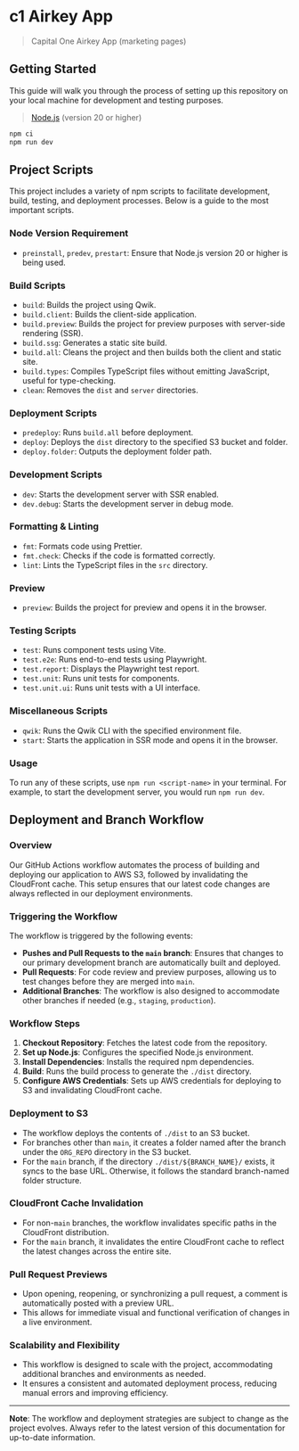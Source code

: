 # c1 Airkey App

> Capital One Airkey App (marketing pages)

## Getting Started

This guide will walk you through the process of setting up this repository on your local machine for development and testing purposes.

> [Node.js](https://nodejs.org/) (version 20 or higher)

```bash
npm ci
npm run dev
```

## Project Scripts

This project includes a variety of npm scripts to facilitate development, build, testing, and deployment processes. Below is a guide to the most important scripts.

### Node Version Requirement

- `preinstall`, `predev`, `prestart`: Ensure that Node.js version 20 or higher is being used.

### Build Scripts

- `build`: Builds the project using Qwik.
- `build.client`: Builds the client-side application.
- `build.preview`: Builds the project for preview purposes with server-side rendering (SSR).
- `build.ssg`: Generates a static site build.
- `build.all`: Cleans the project and then builds both the client and static site.
- `build.types`: Compiles TypeScript files without emitting JavaScript, useful for type-checking.
- `clean`: Removes the `dist` and `server` directories.

### Deployment Scripts

- `predeploy`: Runs `build.all` before deployment.
- `deploy`: Deploys the `dist` directory to the specified S3 bucket and folder.
- `deploy.folder`: Outputs the deployment folder path.

### Development Scripts

- `dev`: Starts the development server with SSR enabled.
- `dev.debug`: Starts the development server in debug mode.

### Formatting & Linting

- `fmt`: Formats code using Prettier.
- `fmt.check`: Checks if the code is formatted correctly.
- `lint`: Lints the TypeScript files in the `src` directory.

### Preview

- `preview`: Builds the project for preview and opens it in the browser.

### Testing Scripts

- `test`: Runs component tests using Vite.
- `test.e2e`: Runs end-to-end tests using Playwright.
- `test.report`: Displays the Playwright test report.
- `test.unit`: Runs unit tests for components.
- `test.unit.ui`: Runs unit tests with a UI interface.

### Miscellaneous Scripts

- `qwik`: Runs the Qwik CLI with the specified environment file.
- `start`: Starts the application in SSR mode and opens it in the browser.

### Usage

To run any of these scripts, use `npm run <script-name>` in your terminal. For example, to start the development server, you would run `npm run dev`.

## Deployment and Branch Workflow

### Overview

Our GitHub Actions workflow automates the process of building and deploying our application to AWS S3, followed by invalidating the CloudFront cache. This setup ensures that our latest code changes are always reflected in our deployment environments.

### Triggering the Workflow

The workflow is triggered by the following events:

- **Pushes and Pull Requests to the `main` branch**: Ensures that changes to our primary development branch are automatically built and deployed.
- **Pull Requests**: For code review and preview purposes, allowing us to test changes before they are merged into `main`.
- **Additional Branches**: The workflow is also designed to accommodate other branches if needed (e.g., `staging`, `production`).

### Workflow Steps

1. **Checkout Repository**: Fetches the latest code from the repository.
2. **Set up Node.js**: Configures the specified Node.js environment.
3. **Install Dependencies**: Installs the required npm dependencies.
4. **Build**: Runs the build process to generate the `./dist` directory.
5. **Configure AWS Credentials**: Sets up AWS credentials for deploying to S3 and invalidating CloudFront cache.

### Deployment to S3

- The workflow deploys the contents of `./dist` to an S3 bucket.
- For branches other than `main`, it creates a folder named after the branch under the `ORG_REPO` directory in the S3 bucket.
- For the `main` branch, if the directory `./dist/${BRANCH_NAME}/` exists, it syncs to the base URL. Otherwise, it follows the standard branch-named folder structure.

### CloudFront Cache Invalidation

- For non-`main` branches, the workflow invalidates specific paths in the CloudFront distribution.
- For the `main` branch, it invalidates the entire CloudFront cache to reflect the latest changes across the entire site.

### Pull Request Previews

- Upon opening, reopening, or synchronizing a pull request, a comment is automatically posted with a preview URL.
- This allows for immediate visual and functional verification of changes in a live environment.

### Scalability and Flexibility

- This workflow is designed to scale with the project, accommodating additional branches and environments as needed.
- It ensures a consistent and automated deployment process, reducing manual errors and improving efficiency.

---

**Note**: The workflow and deployment strategies are subject to change as the project evolves. Always refer to the latest version of this documentation for up-to-date information.
